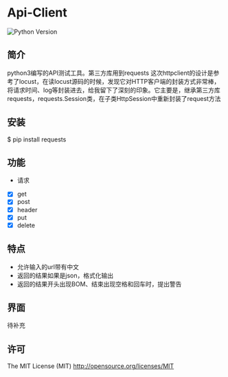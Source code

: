 # Api-Client

<!-- BADGES/ -->
![Python Version](https://img.shields.io/badge/python-3.3%2C%203.4%2C%203.5-blue.svg)

<!-- /BADGES -->
## 简介
python3编写的API测试工具。第三方库用到requests
这次httpclient的设计是参考了locust，在读locust源码的时候，发现它对HTTP客户端的封装方式非常棒，将请求时间、log等封装进去，给我留下了深刻的印象。它主要是，继承第三方库requests，requests.Session类，在子类HttpSession中重新封装了request方法

## 安装
$ pip install requests


## 功能
- 请求
 - [X] get
 - [X] post
 - [X] header
 - [X] put
 - [X] delete

## 特点
 - 允许输入的url带有中文
 - 返回的结果如果是json，格式化输出
 - 返回的结果开头出现BOM、结束出现空格和回车时，提出警告

## 界面
待补充


## 许可
The MIT License (MIT) http://opensource.org/licenses/MIT